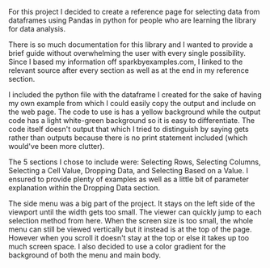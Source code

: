 For this project I decided to create a reference page for selecting data from dataframes using Pandas in python for people who are learning the library for data analysis. 

There is so much documentation for this library and I wanted to provide a brief guide without overwhelming the user with every single possibility. Since I based my information off sparkbyexamples.com, I linked to the relevant source after every section as well as at the end in my reference section.

I included the python file with the dataframe I created for the sake of having my own example from which I could easily copy the output and include on the web page. The code to use is has a yellow background while the output code has a light white-green background so it is easy to differentiate. The code itself doesn't output that which I tried to distinguish by saying gets rather than outputs because there is no print statement included (which would've been more clutter).

The 5 sections I chose to include were: Selecting Rows, Selecting Columns, Selecting a Cell Value, Dropping Data, and Selecting Based on a Value. I ensured to provide plenty of examples as well as a little bit of parameter explanation within the Dropping Data section.

The side menu was a big part of the project. It stays on the left side of the viewport until the width gets too small. The viewer can quickly jump to each selection method from here. When the screen size is too small, the whole menu can still be viewed vertically but it instead is at the top of the page. However when you scroll it doesn't stay at the top or else it takes up too much screen space. I also decided to use a color gradient for the background of both the menu and main body.
